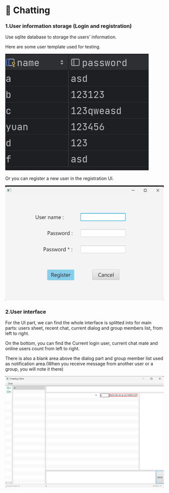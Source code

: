 # 🫧 Chatting

### 1.User information storage (Login and registration)
   Use sqlite database to storage the users' information.

   Here are some user template used for testing.

![img.png](img.png)

   Or you can register a new user in the registration UI.

![img_1.png](img_1.png)

### 2.User interface

For the UI part, we can find the whole interface is splitted into for main parts: users sheet, recent chat, current dialog and group members list, from left to right.

On the bottom, you can find the Current login user, current chat mate and online users count from left to right.

There is also a blank area above the dialog part and group member list used as notification area.(When you receive message from another user or a group, you will note it there)

![img_2.png](img_2.png)



